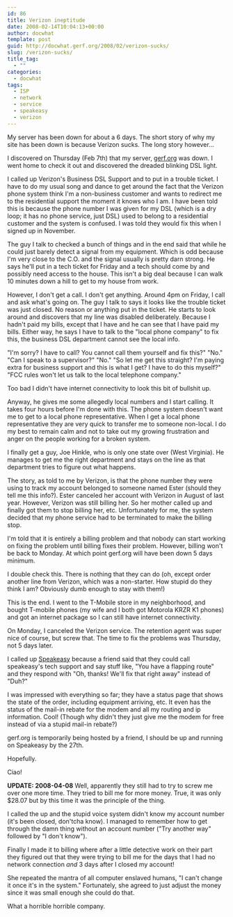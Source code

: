 ```yaml
---
id: 86
title: Verizon ineptitude
date: 2008-02-14T10:04:13+00:00
author: docwhat
template: post
guid: http://docwhat.gerf.org/2008/02/verizon-sucks/
slug: /verizon-sucks/
title_tag:
  - ""
categories:
  - docwhat
tags:
  - ISP
  - network
  - service
  - speakeasy
  - verizon
---
```

My server has been down for about a 6 days.  The short story of why my site has been down is because Verizon sucks. The long story however&hellip;

I discovered on Thursday (Feb 7th)  that my server, <a href="http://gerf.org/">gerf.org</a> was down.  I went home to check it out and discovered the dreaded blinking DSL light.

I called up Verizon's Business DSL Support and to put in a trouble ticket.  I have to do my usual song and dance to get around the fact that the Verizon phone system think I'm a non-business customer and wants to redirect me to the residential support the moment it knows who I am.  I have been told this is because the phone number I was given for my DSL (which is a dry loop; it has no phone service, just DSL) used to belong to a residential customer and the system is confused.  I was told they would fix this when I signed up in November.

<!-- more -->The guy I talk to checked a bunch of things and in the end said that while he could just barely detect a signal from my equipment.  Which is odd because I'm very close to the C.O. and the signal usually is pretty darn strong.  He says he'll put in a tech ticket for Friday and a tech should come by and possibly need access to the house.  This isn't a big deal because I can walk 10 minutes down a hill to get to my house from work.

However, I don't get a call.  I don't get anything.  Around 4pm on Friday, I call and ask what's going on.  The guy I talk to says it looks like the trouble ticket was just closed.  No reason or anything put in the ticket.  He starts to look around and discovers that my line was disabled deliberately. Because I hadn't paid my bills, except that I have and he can see that I have paid my bills.  Either way, he says I have to talk to the "local phone company" to fix this, the business DSL department cannot see the local info.

"I'm sorry?  I have to call?  You cannot call them yourself and fix this?"
"No."
"Can I speak to a supervisor?"
"No."
"So let me get this straight?  I'm paying extra for business support and this is what I get?  I have to do this myself?"
"FCC rules won't let us talk to the local telephone company."

Too bad I didn't have internet connectivity to look this bit of bullshit up.

Anyway, he gives me some allegedly local numbers and I start calling.  It takes four hours before I'm done with this.  The phone system doesn't want me to get to a local phone representative.  When I get a local phone representative they are very quick to transfer me to someone non-local.  I do my best to remain calm and not to take out my growing frustration and anger on the people working for a broken system.

I finally get a guy, Joe Hinkle, who is only one state over (West Virginia).  He manages to get me the right department and stays on the line as that department tries to figure out what happens.

The story, as told to me by Verizon, is that the phone number they were using to track my account belonged to someone named Ester (should they tell me this info?).  Ester canceled her account with Verizon in August of last year.  However, Verizon was still billing her.  So her mother called up and finally got them to stop billing her, etc.  Unfortunately for me, the system decided that my phone service had to be terminated to make the billing stop.

I'm told that it is entirely a billing problem and that nobody can start working on fixing the problem until billing fixes their problem.  However, billing won't be back to Monday.  At which point gerf.org will have been down 5 days minimum.

I double check this.  There is nothing that they can do (oh, except order another line from Verizon, which was a non-starter.  How stupid do they think I am?  Obviously dumb enough to stay with them!)

This is the end.  I went to the T-Mobile store in my neighborhood, and bought T-mobile phones (my wife and I both got Motorola KRZR K1 phones) and got an internet package so I can still have internet connectivity.

On Monday, I canceled the Verizon service.  The retention agent was super nice of course, but screw that.  The time to fix the problems was Thursday, not 5 days later.

I called up <a href="http://speakeasy.net/">Speakeasy</a> because a friend said that they could call speakeasy's tech support and say stuff like, "You have a flapping route" and they respond with "Oh, thanks! We'll fix that right away" instead of "Duh?"

I was impressed with everything so far; they have a status page that shows the state of the order, including equipment arriving, etc.  It even has the status of the mail-in rebate for the modem and all my routing and ip information.  Cool! (Though why didn't they just give me the modem for free instead of via a stupid mail-in rebate?)

gerf.org is temporarily being hosted by a friend, I should be up and running on Speakeasy by the 27th.

Hopefully.

Ciao!

<b>UPDATE: 2008-04-08</b>  Well, apparently they still had to try to screw me over one more time.  They tried to bill me for more money.  True, it was only $28.07 but by this time it was the principle of the thing.

I called the up and the stupid voice system didn't know my account number (it's been closed, don'tcha know).  I managed to remember how to get through the damn thing without an account number ("Try another way" followed by "I don't know").

Finally I made it to billing where after a little detective work on their part they figured out that they were trying to bill me for the days that I had no network connection <em>and</em> 3 days after I closed my account!

She repeated the mantra of all computer enslaved humans, "I can't change it once it's in the system." Fortunately, she agreed to just adjust the money since it was small enough she could do that.

What a horrible horrible company.